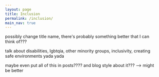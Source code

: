 ```yaml
---
layout: page
title: Inclusion
permalink: /inclusion/
main_nav: true
---
```

possibly change title name, there's probably something better that I can think of???

talk about disabilities, lgbtqia, other minority groups, inclusivity, creating safe environments yada yada

maybe even put all of this in posts???? and blog style about it??? --> might be better